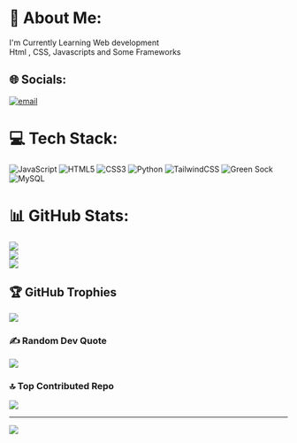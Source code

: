 # 💫 About Me:
I'm Currently Learning Web development<br>Html , CSS, Javascripts and Some Frameworks


## 🌐 Socials:
[![email](https://img.shields.io/badge/Email-D14836?logo=gmail&logoColor=white)](mailto:ishittomar1152@gmail.com) 

# 💻 Tech Stack:
![JavaScript](https://img.shields.io/badge/javascript-%23323330.svg?style=for-the-badge&logo=javascript&logoColor=%23F7DF1E) ![HTML5](https://img.shields.io/badge/html5-%23E34F26.svg?style=for-the-badge&logo=html5&logoColor=white) ![CSS3](https://img.shields.io/badge/css3-%231572B6.svg?style=for-the-badge&logo=css3&logoColor=white) ![Python](https://img.shields.io/badge/python-3670A0?style=for-the-badge&logo=python&logoColor=ffdd54) ![TailwindCSS](https://img.shields.io/badge/tailwindcss-%2338B2AC.svg?style=for-the-badge&logo=tailwind-css&logoColor=white) ![Green Sock](https://img.shields.io/badge/green%20sock-88CE02?style=for-the-badge&logo=greensock&logoColor=white) ![MySQL](https://img.shields.io/badge/mysql-4479A1.svg?style=for-the-badge&logo=mysql&logoColor=white)
# 📊 GitHub Stats:
![](https://github-readme-stats.vercel.app/api?username=Kakarot-XGUI&theme=radical&hide_border=false&include_all_commits=true&count_private=true)<br/>
![](https://nirzak-streak-stats.vercel.app/?user=Kakarot-XGUI&theme=radical&hide_border=false)<br/>
![](https://github-readme-stats.vercel.app/api/top-langs/?username=Kakarot-XGUI&theme=radical&hide_border=false&include_all_commits=true&count_private=true&layout=compact)

## 🏆 GitHub Trophies
![](https://github-profile-trophy.vercel.app/?username=Kakarot-XGUI&theme=radical&no-frame=false&no-bg=true&margin-w=4)

### ✍️ Random Dev Quote
![](https://quotes-github-readme.vercel.app/api?type=horizontal&theme=radical)

### 🔝 Top Contributed Repo
![](https://github-contributor-stats.vercel.app/api?username=Kakarot-XGUI&limit=5&theme=radical&combine_all_yearly_contributions=true)

---
[![](https://visitcount.itsvg.in/api?id=Kakarot-XGUI&icon=0&color=12)](https://visitcount.itsvg.in)

<!-- Proudly created with GPRM ( https://gprm.itsvg.in ) -->
